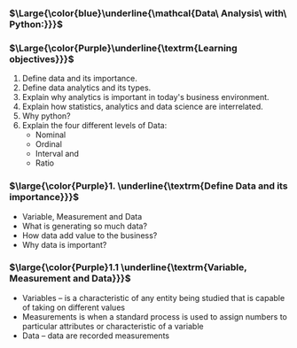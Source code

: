 ### $\Large{\color{blue}\underline{\mathcal{Data\ Analysis\ with\ Python:}}}$
### $\Large{\color{Purple}\underline{\textrm{Learning objectives}}}$
1. Define data and its importance.
2. Define data analytics and its types.
3. Explain why analytics is important in today's business environment.
4. Explain how statistics, analytics and data science are interrelated.
5. Why python?
6. Explain the four different levels of Data:
    - Nominal
    - Ordinal
    - Interval and
    - Ratio

### $\large{\color{Purple}1. \underline{\textrm{Define Data and its importance}}}$
* Variable, Measurement and Data
* What is generating so much data?
* How data add value to the business?
* Why data is important?

### $\large{\color{Purple}1.1 \underline{\textrm{Variable, Measurement and Data}}}$
* Variables – is a characteristic of any entity being studied that is capable of taking on different values
* Measurements is when a standard process is used to assign numbers to particular attributes or characteristic of a variable
* Data – data are recorded measurements
